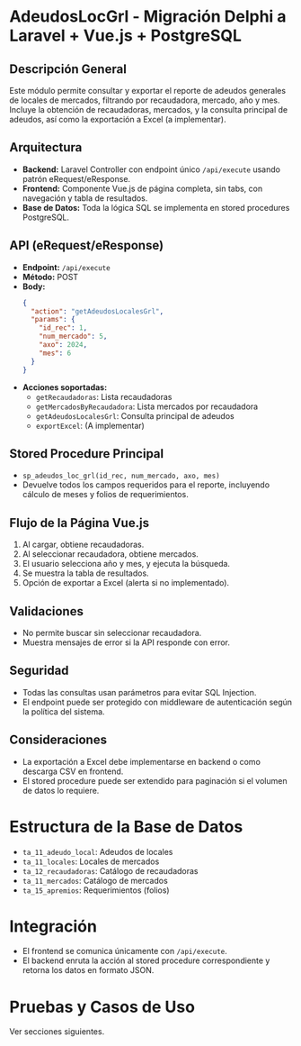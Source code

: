 # AdeudosLocGrl - Migración Delphi a Laravel + Vue.js + PostgreSQL

## Descripción General
Este módulo permite consultar y exportar el reporte de adeudos generales de locales de mercados, filtrando por recaudadora, mercado, año y mes. Incluye la obtención de recaudadoras, mercados, y la consulta principal de adeudos, así como la exportación a Excel (a implementar).

## Arquitectura
- **Backend:** Laravel Controller con endpoint único `/api/execute` usando patrón eRequest/eResponse.
- **Frontend:** Componente Vue.js de página completa, sin tabs, con navegación y tabla de resultados.
- **Base de Datos:** Toda la lógica SQL se implementa en stored procedures PostgreSQL.

## API (eRequest/eResponse)
- **Endpoint:** `/api/execute`
- **Método:** POST
- **Body:**
  ```json
  {
    "action": "getAdeudosLocalesGrl",
    "params": {
      "id_rec": 1,
      "num_mercado": 5,
      "axo": 2024,
      "mes": 6
    }
  }
  ```
- **Acciones soportadas:**
  - `getRecaudadoras`: Lista recaudadoras
  - `getMercadosByRecaudadora`: Lista mercados por recaudadora
  - `getAdeudosLocalesGrl`: Consulta principal de adeudos
  - `exportExcel`: (A implementar)

## Stored Procedure Principal
- `sp_adeudos_loc_grl(id_rec, num_mercado, axo, mes)`
- Devuelve todos los campos requeridos para el reporte, incluyendo cálculo de meses y folios de requerimientos.

## Flujo de la Página Vue.js
1. Al cargar, obtiene recaudadoras.
2. Al seleccionar recaudadora, obtiene mercados.
3. El usuario selecciona año y mes, y ejecuta la búsqueda.
4. Se muestra la tabla de resultados.
5. Opción de exportar a Excel (alerta si no implementado).

## Validaciones
- No permite buscar sin seleccionar recaudadora.
- Muestra mensajes de error si la API responde con error.

## Seguridad
- Todas las consultas usan parámetros para evitar SQL Injection.
- El endpoint puede ser protegido con middleware de autenticación según la política del sistema.

## Consideraciones
- La exportación a Excel debe implementarse en backend o como descarga CSV en frontend.
- El stored procedure puede ser extendido para paginación si el volumen de datos lo requiere.

# Estructura de la Base de Datos
- `ta_11_adeudo_local`: Adeudos de locales
- `ta_11_locales`: Locales de mercados
- `ta_12_recaudadoras`: Catálogo de recaudadoras
- `ta_11_mercados`: Catálogo de mercados
- `ta_15_apremios`: Requerimientos (folios)

# Integración
- El frontend se comunica únicamente con `/api/execute`.
- El backend enruta la acción al stored procedure correspondiente y retorna los datos en formato JSON.

# Pruebas y Casos de Uso
Ver secciones siguientes.
